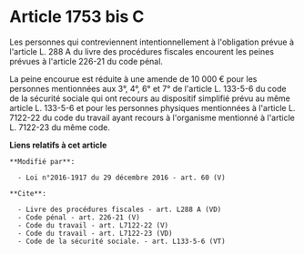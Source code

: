 # Article 1753 bis C

Les personnes qui contreviennent intentionnellement à l'obligation prévue à l'article L. 288 A du livre des procédures
fiscales encourent les peines prévues à l'article 226-21 du code pénal. 

La peine encourue est réduite à une amende de 10 000 € pour les personnes mentionnées aux 3°, 4°, 6° et 7° de l'article L.
133-5-6 du code de la sécurité sociale qui ont recours au dispositif simplifié prévu au même article L. 133-5-6 et pour les
personnes physiques mentionnées à l'article L. 7122-22 du code du travail ayant recours à l'organisme mentionné à l'article
L. 7122-23 du même code.

**Liens relatifs à cet article**

	**Modifié par**:

	  - Loi n°2016-1917 du 29 décembre 2016 - art. 60 (V)

	**Cite**:

	  - Livre des procédures fiscales - art. L288 A (VD)
	  - Code pénal - art. 226-21 (V)
	  - Code du travail - art. L7122-22 (V)
	  - Code du travail - art. L7122-23 (VD)
	  - Code de la sécurité sociale. - art. L133-5-6 (VT)
